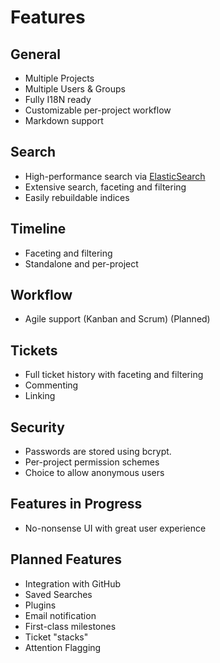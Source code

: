 # Features

## General
* Multiple Projects
* Multiple Users & Groups
* Fully I18N ready
* Customizable per-project workflow
* Markdown support

## Search
* High-performance search via [ElasticSearch](http://www.elasticsearch.org/)
* Extensive search, faceting and filtering
* Easily rebuildable indices

## Timeline
* Faceting and filtering
* Standalone and per-project

## Workflow
* Agile support (Kanban and Scrum) (Planned)

## Tickets
* Full ticket history with faceting and filtering
* Commenting
* Linking

## Security
* Passwords are stored using bcrypt.
* Per-project permission schemes
* Choice to allow anonymous users

## Features in Progress
* No-nonsense UI with great user experience

## Planned Features
* Integration with GitHub
* Saved Searches
* Plugins
* Email notification
* First-class milestones
* Ticket "stacks"
* Attention Flagging
